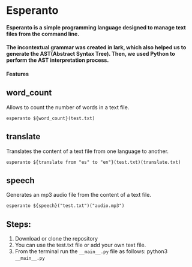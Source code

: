 # Esperanto

#### Esperanto is a simple programming language designed to manage text files from the command line.
#### The incontextual grammar was created in lark, which also helped us to generate the AST(Abstract Syntax Tree). Then, we used Python to perform the AST interpretation process.

#### Features

## word_count

Allows to count the number of words in a text file.

    esperanto ${word_count}(test.txt)

## translate

Translates the content of a text file from one language to another.

    esperanto ${translate from "es" to "en"}(test.txt)(translate.txt)

## speech

Generates an mp3 audio file from the content of a text file.

    esperanto ${speech}("test.txt")("audio.mp3")

## Steps:

1.  Download or clone the repository
2.  You can use the test.txt file or add your own text file.
3.  From the terminal run the `__main__.py` file as follows: python3 `__main__.py`
